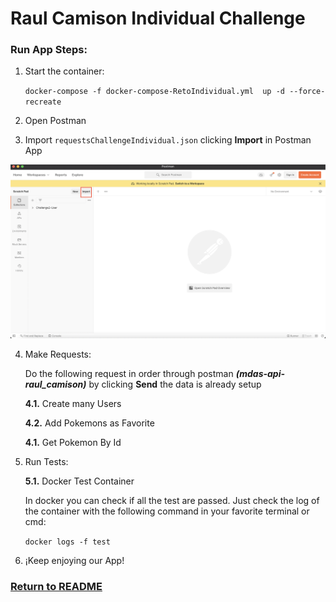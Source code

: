 # Raul Camison Individual Challenge

### Run App Steps:

1. Start the container:

    `docker-compose -f docker-compose-RetoIndividual.yml  up -d --force-recreate`

2. Open Postman

3. Import `requestsChallengeIndividual.json` clicking **Import** in Postman App

![postmanImport](img/importPostman.png)

4. Make Requests:

    Do the following request in order through postman ***(mdas-api-raul_camison)*** by clicking **Send** the data is already setup<br>

    **4.1.** Create many Users
    
    **4.2.** Add Pokemons as Favorite    

    **4.1.** Get Pokemon By Id

5. Run Tests:

    **5.1.** Docker Test Container

    In docker you can check if all the test are passed.
    Just check the log of the container with the following command in your favorite terminal or cmd:

    `docker logs -f test`

6. ¡Keep enjoying our App!

### [Return to README](README.md)